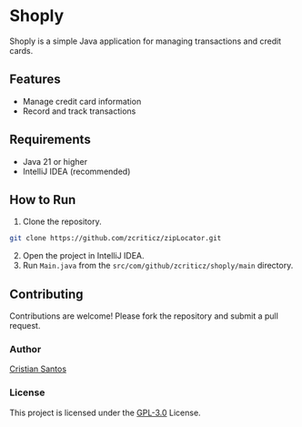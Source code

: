 # Shoply

Shoply is a simple Java application for managing transactions and credit cards.

## Features

- Manage credit card information
- Record and track transactions

## Requirements

- Java 21 or higher
- IntelliJ IDEA (recommended)

## How to Run

1. Clone the repository.
```sh
git clone https://github.com/zcriticz/zipLocator.git
```
2. Open the project in IntelliJ IDEA.
3. Run `Main.java` from the `src/com/github/zcriticz/shoply/main` directory.

## Contributing

Contributions are welcome! Please fork the repository and submit a pull request.

### Author
[Cristian Santos](https://github.com/zcriticz)

### License

This project is licensed under the [GPL-3.0](https://www.gnu.org/licenses/gpl-3.0.pt-br.html) License.